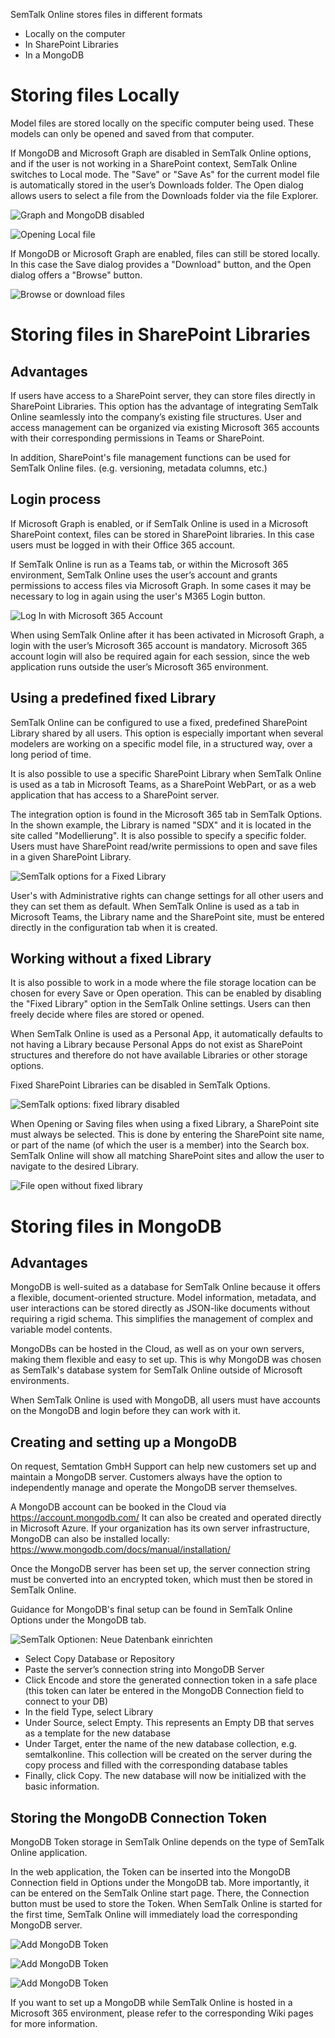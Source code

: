 SemTalk Online stores files in different formats

* Locally on the computer
* In SharePoint Libraries
* In a MongoDB

# Storing files Locally

Model files are stored locally on the specific computer being used. These models can only be opened and saved from that computer.

If MongoDB and Microsoft Graph are disabled in SemTalk Online options, and if the user is not working in a SharePoint context, SemTalk Online switches to Local mode. The "Save" or "Save As" for the current model file is automatically stored in the user’s Downloads folder.
The Open dialog allows users to select a file from the Downloads folder via the file Explorer.

![Graph and MongoDB disabled](./images/GraphMongoDisable.png)

![Opening Local file](./images/dateioeffnenlokal.png)

If MongoDB or Microsoft Graph are enabled, files can still be stored locally. In this case the Save dialog provides a "Download" button, and the Open dialog offers a "Browse" button.

![Browse or download files](./images/filebrowsedownload.png)


# Storing files in SharePoint Libraries

## Advantages
If users have access to a SharePoint server, they can store files directly in SharePoint Libraries. This option has the advantage of integrating SemTalk Online seamlessly into the company’s existing file structures. User and access management can be organized via existing Microsoft 365 accounts with their corresponding permissions in Teams or SharePoint.

In addition, SharePoint's file management functions can be used for SemTalk Online files. (e.g. versioning, metadata columns, etc.)


## Login process
If Microsoft Graph is enabled, or if SemTalk Online is used in a Microsoft SharePoint context, files can be stored in SharePoint libraries. In this case users must be logged in with their Office 365 account.

If SemTalk Online is run as a Teams tab, or within the Microsoft 365 environment, SemTalk Online uses the user’s account and grants permissions to access files via Microsoft Graph.
In some cases it may be necessary to log in again using the user's M365 Login button.

![Log In with Microsoft 365 Account](./images/m365login.png)

When using SemTalk Online after it has been activated in Microsoft Graph, a login with the user’s Microsoft 365 account is mandatory. Microsoft 365 account login will also be required again for each session, since the web application runs outside the user’s Microsoft 365 environment.

## Using a predefined fixed Library

SemTalk Online can be configured to use a fixed, predefined SharePoint Library shared by all users. This option is especially important when several modelers are working on a specific model file, in a structured way, over a long period of time.

It is also possible to use a specific SharePoint Library when SemTalk Online is used as a tab in Microsoft Teams, as a SharePoint WebPart, or as a web application that has access to a SharePoint server.

The integration option is found in the Microsoft 365 tab in SemTalk Options. In the shown example, the Library is named "SDX" and it is located in the site called "Modellierung". It is also possible to specify a specific folder. Users must have SharePoint read/write permissions to open and save files in a given SharePoint Library.

![SemTalk options for a Fixed Library](./images/fixedlibrary.png)

User's with Administrative rights can change settings for all other users and they can set them as default.
When SemTalk Online is used as a tab in Microsoft Teams, the Library name and the SharePoint site, must be entered directly in the configuration tab when it is created.

## Working without a fixed Library

It is also possible to work in a mode where the file storage location can be chosen for every Save or Open operation. This can be enabled by disabling the "Fixed Library" option in the SemTalk Online settings. Users can then freely decide where files are stored or opened.

When SemTalk Online is used as a Personal App, it automatically defaults to not having a Library because Personal Apps do not exist as SharePoint structures and therefore do not have available Libraries or other storage options.

Fixed SharePoint Libraries can be disabled in SemTalk Options.

![SemTalk options: fixed library disabled](./images/withoutfixedlibrary.png)

When Opening or Saving files when using a fixed Library, a SharePoint site must always be selected. This is done by entering the SharePoint site name, or part of the name (of which the user is a member) into the Search box. SemTalk Online will show all matching SharePoint sites and allow the user to navigate to the desired Library.

![File open without fixed library](./images/withoutfixedlibraryopen.png)


# Storing files in MongoDB

## Advantages
MongoDB is well-suited as a database for SemTalk Online because it offers a flexible, document-oriented structure. Model information, metadata, and user interactions can be stored directly as JSON-like documents without requiring a rigid schema. This simplifies the management of complex and variable model contents.

MongoDBs can be hosted in the Cloud, as well as on your own servers, making them flexible and easy to set up. This is why MongoDB was chosen as SemTalk's database system for SemTalk Online outside of Microsoft environments.

When SemTalk Online is used with MongoDB, all users must have accounts on the MongoDB and login before they can work with it.

## Creating and setting up a MongoDB

On request, Semtation GmbH Support can help new customers set up and maintain a MongoDB server. Customers always have the option to independently manage and operate the MongoDB server themselves.

A MongoDB account can be booked in the Cloud via https://account.mongodb.com/
It can also be created and operated directly in Microsoft Azure.
If your organization has its own server infrastructure, MongoDB can also be installed locally: https://www.mongodb.com/docs/manual/installation/

Once the MongoDB server has been set up, the server connection string must be converted into an encrypted token, which must then be stored in SemTalk Online.

Guidance for MongoDB's final setup can be found in SemTalk Online Options under the MongoDB tab.

![SemTalk Optionen: Neue Datenbank einrichten](./images/copydb.png)

- Select Copy Database or Repository
- Paste the server’s connection string into MongoDB Server
- Click Encode and store the generated connection token in a safe place (this token can later be entered in the MongoDB Connection field to connect to your DB)
- In the field Type, select Library
- Under Source, select Empty. This represents an Empty DB that serves as a template for the new database
- Under Target, enter the name of the new database collection, e.g. semtalkonline. This collection will be created on the server during the copy process and filled with the corresponding database tables
- Finally, click Copy. The new database will now be initialized with the basic information.


## Storing the MongoDB Connection Token
MongoDB Token storage in SemTalk Online depends on the type of SemTalk Online application.

In the web application, the Token can be inserted into the MongoDB Connection field in Options under the MongoDB tab. More importantly, it can be entered on the SemTalk Online start page. There, the Connection button must be used to store the Token. When SemTalk Online is started for the first time, SemTalk Online will immediately load the corresponding MongoDB server.

![Add MongoDB Token](./images/MongoDBToken.png)

![Add MongoDB Token](./images/MongoDBToken2.png)

![Add MongoDB Token](./images/MongoDBToken3.png)

If you want to set up a MongoDB while SemTalk Online is hosted in a Microsoft 365 environment, please refer to the corresponding Wiki pages for more information.







